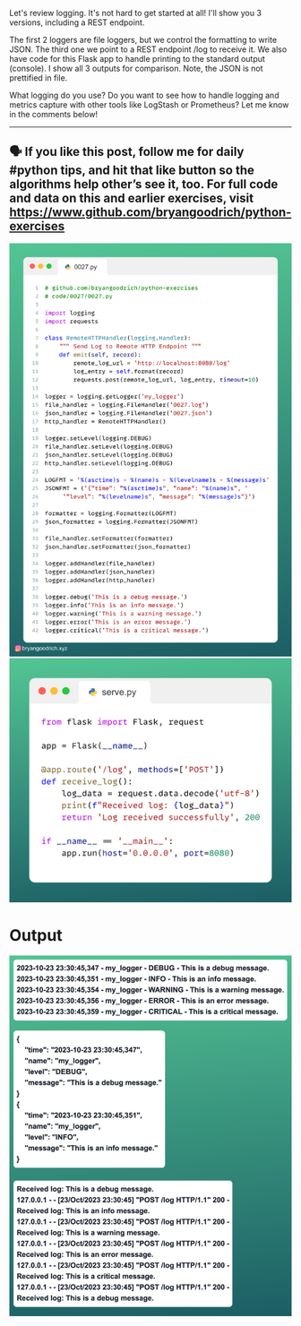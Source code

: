 Let's review logging. It's not hard to get started at all! I'll show you 3 versions, including a REST endpoint.

The first 2 loggers are file loggers, but we control the formatting to write JSON. The third one we point to a REST endpoint /log to receive it. We also have code for this Flask app to handle printing to the standard output (console). I show all 3 outputs for comparison. Note, the JSON is not prettified in file.

What logging do you use? Do you want to see how to handle logging and metrics capture with other tools like LogStash or Prometheus? Let me know in the comments below!

------
🗣 If you like this post, follow me for daily #python tips, and hit that like button so the algorithms help other’s see it, too. For full code and data on this and earlier exercises, visit https://www.github.com/bryangoodrich/python-exercises
------

<img src="../../static/0027.png" />

<img src="../../static/0027-2.png" />

# Output
<img src="logs.png" />

